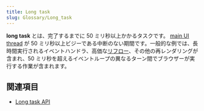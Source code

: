 ```yaml
---
title: Long task
slug: Glossary/Long_task
---
```


**long task** とは、完了するまでに 50 ミリ秒以上かかるタスクです。 [main UI thread](/ja/docs/Glossary/Main_thread) が 50 ミリ秒以上ビジーである中断のない期間です。一般的な例では、長時間実行されるイベントハンドラ、高価な[リフロー](/ja/docs/Glossary/Reflow)、その他の再レンダリングが含まれ、50 ミリ秒を超えるイベントループの異なるターン間でブラウザーが実行する作業が含まれます。

## 関連項目

- [Long task API](/ja/docs/Web/API/Long_Tasks_API)
